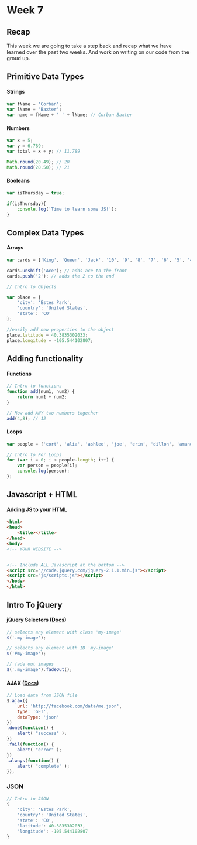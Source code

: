 # Week 7

## Recap
This week we are going to take a step back and recap what we have learned over the past two weeks. And work on writing on our code from the groud up.

## Primitive Data Types

#### Strings
```javascript
var fName = 'Corban';
var lName = 'Baxter';
var name = fName + ' ' + lName; // Corban Baxter
```

#### Numbers
```javascript
var x = 5;
var y = 6.789;
var total = x + y; // 11.789

Math.round(20.49); // 20
Math.round(20.50); // 21
```

#### Booleans
```javascript
var isThursday = true;

if(isThursday){
	console.log('Time to learn some JS!');
}

```

## Complex Data Types

#### Arrays
```javascript
var cards = ['King', 'Queen', 'Jack', '10', '9', '8', '7', '6', '5', '4', '3'];

cards.unshift('Ace'); // adds ace to the front
cards.push('2'); // adds the 2 to the end

// Intro to Objects

var place = {
	'city': 'Estes Park',
	'country': 'United States',
	'state': 'CO'
};

//easily add new properties to the object
place.latitude = 40.3835302033;
place.longitude = -105.544102807;

```

## Adding functionality

#### Functions 
```javascript
// Intro to functions
function add(num1, num2) {
	return num1 + num2;
}

// Now add ANY two numbers together
add(4,8); // 12

```

#### Loops
```javascript
var people = ['cort', 'alia', 'ashlee', 'joe', 'erin', 'dillon', 'amanda', 'danny', ' brad'];

// Intro to For Loops
for (var i = 0; i < people.length; i++) {
	var person = people[i];
	console.log(person);
};


```

## Javascript + HTML

#### Adding JS to your HTML

```html
<html>
<head>
	<title></title>
</head>
<body>
<!-- YOUR WEBSITE -->


<!-- Include ALL Javascript at the bottom -->
<script src="//code.jquery.com/jquery-2.1.1.min.js"></script>
<script src="js/scripts.js"></script>
</body>
</html>

```


## Intro To jQuery


#### jQuery Selectors ([Docs](http://api.jquery.com/category/selectors/))

```javascript
// selects any element with class 'my-image'
$('.my-image'); 

// selects any element with ID 'my-image'
$('#my-image'); 

// fade out images
$('.my-image').fadeOut(); 

```

#### AJAX ([Docs](http://api.jquery.com/jquery.ajax/))

```javascript
// Load data from JSON file
$.ajax({
	url: 'http://facebook.com/data/me.json',
	type: 'GET',
	dataType: 'json'
})
.done(function() {
	alert( "success" );
})
.fail(function() {
	alert( "error" );
})
.always(function() {
	alert( "complete" );
});

```

### JSON
```javascript
// Intro to JSON
{
	'city': 'Estes Park',
	'country': 'United States',
	'state': 'CO',
	'latitude': 40.3835302033,
	'longitude': -105.544102807
}

```


